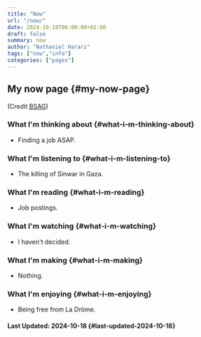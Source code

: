 ```yaml
---
title: "Now"
url: "/now/"
date: 2024-10-18T06:00:00+02:00
draft: false
summary: now
author: "Nathaniel Harari"
tags: ["now","info"]
categories: ["pages"]
---
```

## My now page {#my-now-page}

(Credit [BSAG](https://bsag.omg.lol/now))

### What I'm thinking about {#what-i-m-thinking-about}
- Finding a job ASAP.

### What I'm listening to {#what-i-m-listening-to}
- The killing of Sinwar in Gaza.

### What I'm reading {#what-i-m-reading}
- Job postings.

### What I'm watching {#what-i-m-watching}
- I haven't decided.

### What I'm making {#what-i-m-making}
- Nothing.

### What I'm enjoying {#what-i-m-enjoying}
- Being free from La Drôme.


#### Last Updated: 2024-10-18 {#last-updated-2024-10-18}
